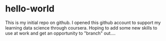 # hello-world
This is my initial repo on github.
I opened this github account to support my learning data science through coursera. Hoping to add some new skills to use at work and get an opportunity to "branch" out....
